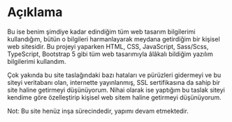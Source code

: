 # Açıklama

Bu ise benim şimdiye kadar edindiğim tüm web tasarım bilgilerimi kullandığım, bütün o bilgileri harmanlayarak meydana getirdiğim bir kişisel web sitesidir. Bu projeyi yaparken HTML, CSS, JavaScript, Sass/Scss, TypeScript, Bootstrap 5 gibi tüm web tasarımıyla âlâkalı bildiğim yazılım bilgilerimi kullandım.

Çok yakında bu site taslağındaki bazı hataları ve pürüzleri gidermeyi ve bu siteyi veritabanı olan, internette yayınlanmış, SSL sertifikasına da sahip bir site haline getirmeyi düşünüyorum. Nihai olarak ise yaptığım bu taslak siteyi kendime göre özelleştirip kişisel web sitem haline getirmeyi düşünüyorum.

Not: Bu site henüz inşa sürecindedir, yapımı devam etmektedir.